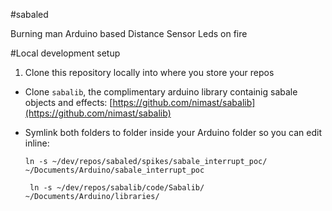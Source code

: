 #sabaled

Burning man Arduino based Distance Sensor Leds on fire

#Local development setup

1. Clone this repository locally into where you store your repos
- Clone `sabalib`, the complimentary arduino library containig sabale objects and effects:	[https://github.com/nimast/sabalib](https://github.com/nimast/sabalib)
- Symlink both folders to folder inside your Arduino folder so you can edit inline:

	```ln -s ~/dev/repos/sabaled/spikes/sabale_interrupt_poc/ ~/Documents/Arduino/sabale_interrupt_poc ```
	
	```	ln -s ~/dev/repos/sabalib/code/Sabalib/ ~/Documents/Arduino/libraries/```
	


